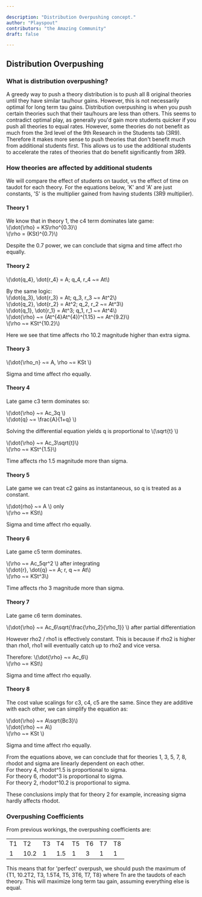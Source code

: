 ```yaml
---

description: "Distribution Overpushing concept."
author: "Playspout"
contributors: "the Amazing Community"
draft: false

---
```





## Distribution Overpushing

### What is distribution overpushing?

A greedy way to push a theory distribution is to push all 8 original theories until they have similar tau/hour gains. However, this is not necessarily optimal for long term tau gains. Distribution overpushing is when you push certain theories such that their tau/hours are less than others. This seems to contradict optimal play, as generally you'd gain more students quicker if you push all theories to equal rates. However, some theories do not benefit as much from the 3rd level of the 9th Research in the Students tab (3R9). Therefore it makes more sense to push theories that don't benefit much from additional students first. This allows us to use the additional students to accelerate the rates of theories that do benefit significantly from 3R9. 

### How theories are affected by additional students

We will compare the effect of students on taudot, vs the effect of time on taudot for each theory. For the equations below, 'K' and 'A' are just constants, 'S' is the multiplier gained from having students (3R9 multiplier).

#### Theory 1

We know that in theory 1, the c4 term dominates late game: <br>
\\(\dot{\rho} = KS\rho^{0.3}\\) <br>
\\(\rho = (KSt)^{0.7}\\) <br>

Despite the 0.7 power, we can conclude that sigma and time affect rho equally. 


#### Theory 2

\\(\dot{q_4}, \dot{r_4} = A; q_4, r_4 ~= At\\)

By the same logic: <br>
\\(\dot{q_3}, \dot{r_3} = At; q_3, r_3 ~= At^2\\) <br>
\\(\dot{q_2}, \dot{r_2} = At^2; q_2, r_2 ~= At^3\\) <br>
\\(\dot{q_1}, \dot{r_1} = At^3; q_1, r_1 ~= At^4\\) <br>
\\(\dot{\rho} ~= (At^{4}At^{4})^{1.15} ~= At^{9.2}\\) <br>
\\(\rho ~= KSt^{10.2}\\) <br>

Here we see that time affects rho 10.2 magnitude higher than extra sigma. 

#### Theory 3

\\(\dot{\rho_n} ~= A, \rho ~= KSt \\) <br>

Sigma and time affect rho equally. 

#### Theory 4

Late game c3 term dominates so: <br>

\\(\dot{\rho} ~= Ac_3q \\) <br>
\\(\dot{q} ~= \frac{A}{1+q} \\) <br>

Solving the differential equation yields q is proportional to \\(\sqrt{t} \\) <br>

\\(\dot{\rho} ~= Ac_3\sqrt{t}\\) <br>
\\(\rho ~= KSt^{1.5}\\) <br>

Time affects rho 1.5 magnitude more than sigma.

#### Theory 5

Late game we can treat c2 gains as instantaneous, so q is treated as a constant.<br>

\\(\dot{rho} ~= A \\) only <br>
\\(\rho ~= KSt\\) <br>

Sigma and time affect rho equally. 

#### Theory 6

Late game c5 term dominates. <br>

\\(\rho ~= Ac_5qr^2 \\) after integrating <br>
\\(\dot{r}, \dot{q} ~= A;  r, q ~= At\\) <br>
\\(\rho ~= KSt^3\\) <br>

Time affects rho 3 magnitude more than sigma.

#### Theory 7

Late game c6 term dominates. <br>

\\(\dot{\rho} ~= Ac_6\sqrt{\frac{\rho_2}{\rho_1}} \\) after partial differentiation <br>

However rho2 / rho1 is effectively constant. This is because if rho2 is higher than rho1, rho1 will eventually catch up to rho2 and vice versa. <br>

Therefore: \\(\dot{\rho} ~= Ac_6\\) <br>
\\(\rho ~= KSt\\) <br>

Sigma and time affect rho equally. 

#### Theory 8

The cost value scalings for c3, c4, c5 are the same. Since they are additive with each other, we can simplify the equation as: <br>

\\(\dot{\rho} ~= A\sqrt{Bc3}\\) <br>
\\(\dot{\rho} ~= A\\) <br>
\\(\rho ~= KSt \\) <br>

Sigma and time affect rho equally. 


From the equations above, we can conclude that for theories 1, 3, 5, 7, 8, rhodot and sigma are linearly dependent on each other. <br>
For theory 4, rhodot^1.5 is proportional to sigma. <br>
For theory 6, rhodot^3 is proportional to sigma. <br>
For theory 2, rhodot^10.2 is proportional to sigma. <br>

These conclusions imply that for theory 2 for example, increasing sigma hardly affects rhodot.


### Overpushing Coefficients

From previous workings, the overpushing coefficients are:

<table>
<tbody>
<tr>
    <td>T1 </td>
    <td>T2 </td>
    <td>T3 </td>
    <td>T4 </td>
    <td>T5 </td>
    <td>T6 </td>
    <td>T7 </td>
    <td>T8 </td>

</tr>
<tr>
    <td>1 </td>
    <td>10.2 </td>
    <td>1 </td>
    <td>1.5 </td>
    <td>1 </td>
    <td>3 </td>
    <td>1 </td>
    <td>1 </td>
</tr>
</tbody>

</table>

This means that for 'perfect' overpush, we should push the maximum of {T1, 10.2T2, T3, 1.5T4, T5, 3T6, T7, T8} where Tn are the taudots of each theory. This will maximize long term tau gain, assuming everything else is equal. 
